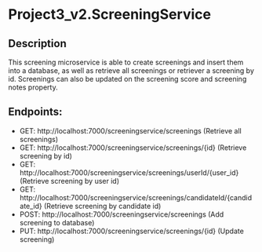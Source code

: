 # Project3_v2.ScreeningService
Description
-----------
This screening microservice is able to create screenings and insert them into a database, as well as retrieve all screenings or retriever a screening by id. Screenings can also be updated on the screening score and screening notes property.

Endpoints:
---------

- GET: http://localhost:7000/screeningservice/screenings (Retrieve all screenings)
- GET: http://localhost:7000/screeningservice/screenings/{id} (Retrieve screening by id)
- GET: http://localhost:7000/screeningservice/screenings/userId/{user_id} (Retrieve screening by user id)
- GET: http://localhost:7000/screeningservice/screenings/candidateId/{candidate_id} (Retrieve screening by candidate id)
- POST: http://localhost:7000/screeningservice/screenings (Add screening to database)
- PUT: http://localhost:7000/screeningservice/screenings/{id} (Update screening)


